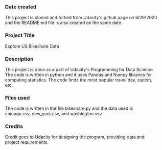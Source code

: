 ### Date created
This project is cloned and forked from Udacity's github page on 6/29/2020 and the README.md file is also created on the same date.

### Project Title
Explore US Bikeshare Data

### Description
This project is done as a part of Udacity's Programming for Data Science. The code is written in python and it uses Pandas and Numpy libraries for computing statistics. The code finds the most popular travel day, station, etc.

### Files used
The code is written in the file bikeshare.py and the data used is chicago.csv, new_york.csv, and washington.csv

### Credits
Credit goes to Udacity for designing the program, providing data and project requirements.
